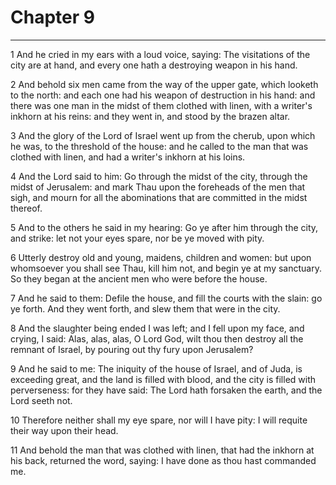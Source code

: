 # Chapter 9

***

1 And he cried in my ears with a loud voice, saying: The visitations of the city are at hand, and every one hath a destroying weapon in his hand.

2 And behold six men came from the way of the upper gate, which looketh to the north: and each one had his weapon of destruction in his hand: and there was one man in the midst of them clothed with linen, with a writer's inkhorn at his reins: and they went in, and stood by the brazen altar.

3 And the glory of the Lord of Israel went up from the cherub, upon which he was, to the threshold of the house: and he called to the man that was clothed with linen, and had a writer's inkhorn at his loins.

4 And the Lord said to him: Go through the midst of the city, through the midst of Jerusalem: and mark Thau upon the foreheads of the men that sigh, and mourn for all the abominations that are committed in the midst thereof.

5 And to the others he said in my hearing: Go ye after him through the city, and strike: let not your eyes spare, nor be ye moved with pity.

6 Utterly destroy old and young, maidens, children and women: but upon whomsoever you shall see Thau, kill him not, and begin ye at my sanctuary. So they began at the ancient men who were before the house.

7 And he said to them: Defile the house, and fill the courts with the slain: go ye forth. And they went forth, and slew them that were in the city.

8 And the slaughter being ended I was left; and I fell upon my face, and crying, I said: Alas, alas, alas, O Lord God, wilt thou then destroy all the remnant of Israel, by pouring out thy fury upon Jerusalem?

9 And he said to me: The iniquity of the house of Israel, and of Juda, is exceeding great, and the land is filled with blood, and the city is filled with perverseness: for they have said: The Lord hath forsaken the earth, and the Lord seeth not.

10 Therefore neither shall my eye spare, nor will I have pity: I will requite their way upon their head.

11 And behold the man that was clothed with linen, that had the inkhorn at his back, returned the word, saying: I have done as thou hast commanded me.

